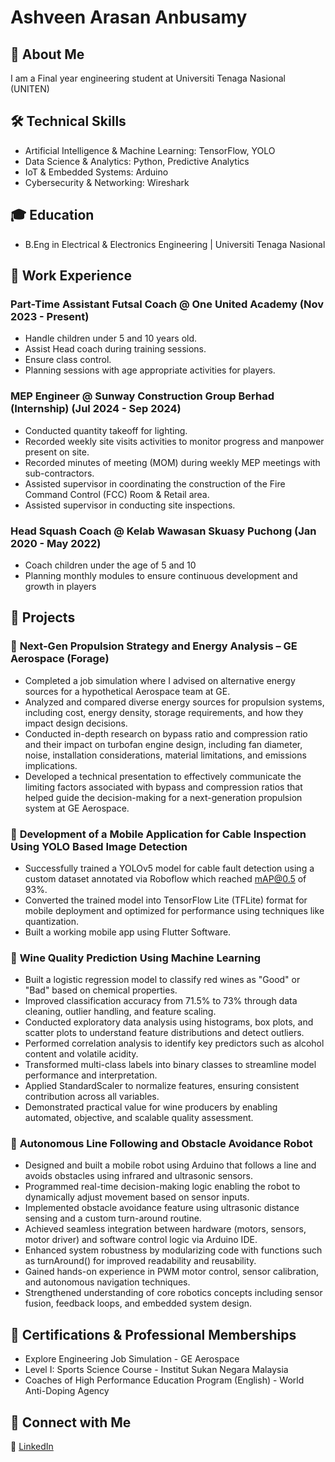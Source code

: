 # Ashveen Arasan Anbusamy 


## 🚀 **About Me**  
I am a Final year engineering student at Universiti Tenaga Nasional (UNITEN) 


## 🛠 **Technical Skills**  
- Artificial Intelligence & Machine Learning: TensorFlow, YOLO  
- Data Science & Analytics: Python, Predictive Analytics  
- IoT & Embedded Systems: Arduino  
- Cybersecurity & Networking: Wireshark  


## 🎓 **Education**  
 - B.Eng in Electrical & Electronics Engineering | Universiti Tenaga Nasional 


## 💼 **Work Experience**  
### **Part-Time Assistant Futsal Coach @ One United Academy (Nov 2023 - Present)**  
- Handle children under 5 and 10 years old.
- Assist Head coach during training sessions.
- Ensure class control.
- Planning sessions with age appropriate activities for players.  

### **MEP Engineer @ Sunway Construction Group Berhad (Internship) (Jul 2024 - Sep 2024)**  
- Conducted quantity takeoff for lighting.
- Recorded weekly site visits activities to monitor progress and manpower present on site.
- Recorded minutes of meeting (MOM) during weekly MEP meetings with sub-contractors.
- Assisted supervisor in coordinating the construction of the Fire Command Control (FCC) Room & Retail area.
- Assisted supervisor in conducting site inspections.

### **Head Squash Coach @ Kelab Wawasan Skuasy Puchong (Jan 2020 - May 2022)**  
- Coach children under the age of 5 and 10
- Planning monthly modules to ensure continuous development and growth in players


## 📂 **Projects**  
### 🔹 **Next-Gen Propulsion Strategy and Energy Analysis – GE Aerospace (Forage)**  
- Completed a job simulation where I advised on alternative energy sources for
 a hypothetical Aerospace team at GE.
- Analyzed and compared diverse energy sources for propulsion systems,
 including cost, energy density, storage requirements, and how they impact
 design decisions.
- Conducted in-depth research on bypass ratio and compression ratio and their
 impact on turbofan engine design, including fan diameter, noise, installation
 considerations, material limitations, and emissions implications.
- Developed a technical presentation to effectively communicate the limiting
 factors associated with bypass and compression ratios that helped guide the
 decision-making for a next-generation propulsion system at GE Aerospace.

### 🔹 **Development of a Mobile Application for Cable Inspection Using YOLO Based Image Detection** 
- Successfully trained a YOLOv5 model for cable fault detection using a custom dataset annotated via Roboflow which reached mAP@0.5 of 93%.  
- Converted the trained model into TensorFlow Lite (TFLite) format for mobile deployment and optimized for performance using techniques like quantization.
- Built a working mobile app using Flutter Software.

### 🔹 **Wine Quality Prediction Using Machine Learning** 
- Built a logistic regression model to classify red wines as "Good" or "Bad" based on chemical properties.
- Improved classification accuracy from 71.5% to 73% through data cleaning, outlier handling, and feature scaling.
- Conducted exploratory data analysis using histograms, box plots, and scatter plots to understand feature distributions and detect outliers.
- Performed correlation analysis to identify key predictors such as alcohol content and volatile acidity.
- Transformed multi-class labels into binary classes to streamline model performance and interpretation.
- Applied StandardScaler to normalize features, ensuring consistent contribution across all variables.
- Demonstrated practical value for wine producers by enabling automated, objective, and scalable quality assessment.

### 🔹 **Autonomous Line Following and Obstacle Avoidance Robot**
- Designed and built a mobile robot using Arduino that follows a line and avoids obstacles using infrared and ultrasonic sensors.
- Programmed real-time decision-making logic enabling the robot to dynamically adjust movement based on sensor inputs.
- Implemented obstacle avoidance feature using ultrasonic distance sensing and a custom turn-around routine.
- Achieved seamless integration between hardware (motors, sensors, motor driver) and software control logic via Arduino IDE.
- Enhanced system robustness by modularizing code with functions such as turnAround() for improved readability and reusability.
- Gained hands-on experience in PWM motor control, sensor calibration, and autonomous navigation techniques.
- Strengthened understanding of core robotics concepts including sensor fusion, feedback loops, and embedded system design.


## 🏅 **Certifications & Professional Memberships**  
- Explore Engineering Job Simulation - GE Aerospace  
- Level I: Sports Science Course - Institut Sukan Negara Malaysia
- Coaches of High Performance Education Program (English) - World Anti-Doping Agency  


## 📢 **Connect with Me**  
🔗 [LinkedIn]([https://my.linkedin.com/in/ashveen-arasan-anbusamy-b255732ba])  
